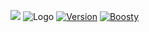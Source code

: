 [<img src="https://github.com/modrinth/art/blob/main/Branding/Badge/badge-dark.svg"/>](https://shikimori.one)
![Logo](https://i.imgur.com/3qys4qE.png)
[![Version](https://img.shields.io/badge/1.0.0-pdw?style=for-the-badge&logoColor=white&logoSize=amd&label=release&labelColor=black&color=gray)](https://modrinth.com/project/fog-galaxies) [![Boosty](https://img.shields.io/badge/SUPPORT-pdw?style=for-the-badge&logo=boosty&logoColor=white&logoSize=amd&labelColor=black&color=orange&link=https%3A%2F%2Fboosty.to%2Fpdw)](https://boosty.to/flykins)
